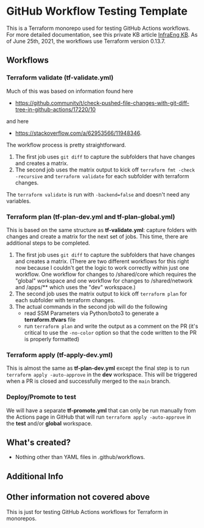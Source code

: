 # GitHub Workflow Testing Template

This is a Terraform monorepo used for testing GitHub Actions workflows. For more detailed documentation, see this private KB article [InfraEng KB](https://mitlibraries.atlassian.net/l/c/pu7F0K40). As of June 25th, 2021, the workflows use Terraform version 0.13.7.

## Workflows

### Terraform validate (tf-validate.yml)

Much of this was based on information found here 

- <https://github.community/t/check-pushed-file-changes-with-git-diff-tree-in-github-actions/17220/10> 

and here 

- <https://stackoverflow.com/a/62953566/11948346>. 

The workflow process is pretty straightforward.

1. The first job uses `git diff` to capture the subfolders that have changes and creates a matrix.
2. The second job uses the matrix output to kick off `terraform fmt -check -recursive` and `terraform validate` for each subfolder with terraform changes.

The `terraform validate` is run with `-backend=false` and doesn't need any variables.

### Terraform plan (tf-plan-dev.yml and tf-plan-global.yml)

This is based on the same structure as **tf-validate.yml**: capture folders with changes and create a matrix for the next set of jobs. This time, there are additional steps to be completed.

1. The first job uses `git diff` to capture the subfolders that have changes and creates a matrix. (There are two different workflows for this right now because I couldn't get the logic to work correctly within just one workflow. One workflow for changes to /shared/core which requires the "global" workspace and one workflow for changes to /shared/network and /apps/** which uses the "dev" workspace.)
2. The second job uses the matrix output to kick off `terraform plan` for each subfolder with terraform changes.
3. The actual commands in the second job will do the following
    * read SSM Parameters via Python/boto3 to generate a **terraform.tfvars** file
    * run `terraform plan` and write the output as a comment on the PR (it's critical to use the `-no-color` option so that the code written to the PR is properly formatted)

### Terraform apply (tf-apply-dev.yml)

This is almost the same as **tf-plan-dev.yml** except the final step is to run `terraform apply -auto-approve` in the **dev** workspace. This will be triggered when a PR is closed and successfully merged to the `main` branch.

### Deploy/Promote to test

We will have a separate **tf-promote.yml** that can only be run manually from the Actions page in GitHub that will run `terraform apply -auto-approve` in the **test** and/or **global** workspace.

## What's created?

* Nothing other than YAML files in .github/workflows.

## Additional Info

## Other information not covered above

This is just for testing GitHub Actions workflows for Terraform in monorepos.
